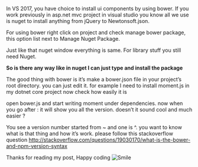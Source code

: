 <p>In VS 2017, you have choice to install ui components by using bower. If you work previously in asp.net mvc project in visual studio you know all we use is nuget to install anything from jQuery to Newtonsoft.json.</p>

<p>For using bower right click on project and check manage bower package, this option list next to Manage Nuget Package.</p>

<p>Just like that nuget window everything is same. For library stuff you still need Nuget. </p>

<p><strong>So is there any way like in nuget I can just type and install the package</strong></p>

<p>The good thing with bower is it’s make a bower.json file in your project’s root directory. you can just edit it. for example I need to install moment.js in my dotnet core project now check how easily it is </p>

<p>open bower.js and start writing moment under dependencies. now when you go after : it will show you all the version. doesn’t it sound cool and much easier ?</p>

<p>You see a version number started from ~ and one is ^. you want to know what is that thing and how it’s work. please follow this stackoverflow question <a href="http://stackoverflow.com/questions/19030170/what-is-the-bower-and-npm-version-syntax" title="http://stackoverflow.com/questions/19030170/what-is-the-bower-and-npm-version-syntax">http://stackoverflow.com/questions/19030170/what-is-the-bower-and-npm-version-syntax</a></p>

<p>Thanks for reading my post, Happy coding <img src="/2017_04_01_how_to_use_bower_Image1.png" alt="Smile" /></p>
